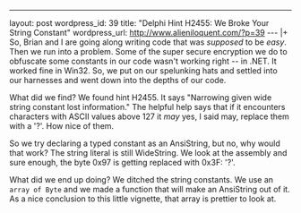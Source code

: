 --- 
layout: post
wordpress_id: 39
title: "Delphi Hint H2455: We Broke Your String Constant"
wordpress_url: http://www.alieniloquent.com/?p=39
--- |+
So, Brian and I are going along writing code that was _supposed_ to be _easy_.
Then we run into a problem. Some of the super secure encryption we do to
obfuscate some constants in our code wasn't working right -- in .NET. It
worked fine in Win32. So, we put on our spelunking hats and settled into our
harnesses and went down into the depths of our code.

What did we find? We found hint H2455. It says "Narrowing given wide string
constant lost information." The helpful help says that if it encounters
characters with ASCII values above 127 it _may_ yes, I said may, replace them
with a '?'. How nice of them.

So we try declaring a typed constant as an AnsiString, but no, why would that
work? The string literal is still WideString. We look at the assembly and sure
enough, the byte 0x97 is getting replaced with 0x3F: '?'.

What did we end up doing? We ditched the string constants. We use an `array of
Byte` and we made a function that will make an AnsiString out of it. As a nice
conclusion to this little vignette, that array is prettier to look at.

